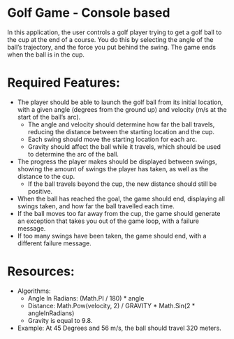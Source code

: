 # Golf Game - Console based
In this application, the user controls a golf player trying to get a golf ball to the cup at the end of a course. You do this by selecting the angle of the ball’s trajectory, and the force you put behind the swing. The game ends when the ball is in the cup.

# Required Features: 
- The player should be able to launch the golf ball from its initial location, with a given angle (degrees from the ground up) and velocity (m/s at the start of the ball’s arc).
    - The angle and velocity should determine how far the ball travels, reducing the distance between the starting location and the cup.
    -	Each swing should move the starting location for each arc.
    -	Gravity should affect the ball while it travels, which should be used to determine the arc of the ball.
- The progress the player makes should be displayed between swings, showing the amount of swings the player has taken, as well as the distance to the cup.
    - If the ball travels beyond the cup, the new distance should still be positive.
- When the ball has reached the goal, the game should end, displaying all swings taken, and how far the ball travelled each time.
- If the ball moves too far away from the cup, the game should generate an exception that takes you out of the game loop, with a failure message. 
- If too many swings have been taken, the game should end, with a different failure message.

# Resources: 
- Algorithms:
    - Angle In Radians: (Math.PI / 180) * angle
    - Distance: Math.Pow(velocity, 2) / GRAVITY * Math.Sin(2 * angleInRadians)
    - Gravity is equal to 9.8.
- Example: At 45 Degrees and 56 m/s, the ball should travel 320 meters.